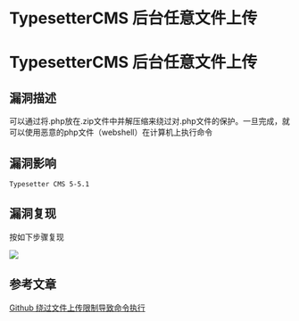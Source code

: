 # TypesetterCMS 后台任意文件上传

# TypesetterCMS 后台任意文件上传

## 漏洞描述

可以通过将.php放在.zip文件中并解压缩来绕过对.php文件的保护。一旦完成，就可以使用恶意的php文件（webshell）在计算机上执行命令

## 漏洞影响

```
Typesetter CMS 5-5.1
```

## 漏洞复现

按如下步骤复现

![](/images/202202170930270.gif)

## 参考文章

[Github 绕过文件上传限制导致命令执行](https://github.com/Typesetter/Typesetter/issues/674)


